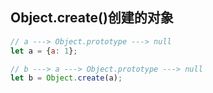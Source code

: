 
## Object.create()创建的对象
```js
// a ---> Object.prototype ---> null
let a = {a: 1}; 

// b ---> a ---> Object.prototype ---> null
let b = Object.create(a);
```
